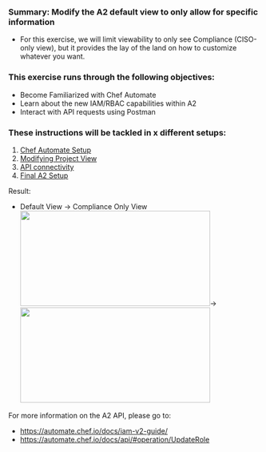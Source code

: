 ### Summary: Modify the A2 default view to only allow for specific information
 - For this exercise, we will limit viewability to only see Compliance (CISO-only view), but it provides the lay of the land on how to customize whatever you want.

### This exercise runs through the following objectives:
  - Become Familiarized with Chef Automate
  - Learn about the new IAM/RBAC capabilities within A2
  - Interact with API requests using Postman 

### These instructions will be tackled in x different setups:
1. [Chef Automate Setup](./instructions/A2_setup.md)
2. [Modifying Project View](./instructions/A2_projectview.md)
3. [API connectivity](./instructions/A2_api.md)
4. [Final A2 Setup](.instructions//A2_finalsetup.md)
  
  
Result:  
- Default View → Compliance Only View  
<kbd><img src="https://raw.githubusercontent.com/danf425/ChefAutomate_LimitViewability/master/images/a2-defaultview.png" width="380" height="190"></kbd>→<kbd><img src="https://raw.githubusercontent.com/danf425/ChefAutomate_LimitViewability/master/images/a2-cisoview.png" width="380" height="190"></kbd>  

For more information on the A2 API, please go to: 
- https://automate.chef.io/docs/iam-v2-guide/
- https://automate.chef.io/docs/api/#operation/UpdateRole